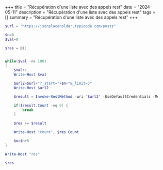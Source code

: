 +++
title = "Récupération d'une liste avec des appels rest"
date = "2024-05-11"
description = "Récupération d'une liste avec des appels rest"
tags = []
summary = "Récupération d'une liste avec des appels rest"
+++
```powershell
$url = "https://jsonplaceholder.typicode.com/posts"

$n=0
$val=0

$res = @()


while($val -ne 100)
{
    $val++
    Write-Host $val

    $url2=$url+"?_start="+$n+"&_limit=5"
    Write-Host $url2

    $result = Invoke-RestMethod -uri "$url2" -UseDefaultCredentials -Method Get -ContentType "application/json"

    if($result.Count -eq 0) {
        break
    }
    
    $res += $result

    Write-Host "count", $res.Count

    $n=$n+5
}

Write-Host "res"

$res
```
                    